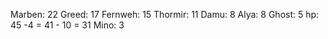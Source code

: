 Marben: 22
Greed: 17
Fernweh: 15
Thormir: 11
Damu: 8
Alya: 8
Ghost: 5 hp: 45 -4 = 41 - 10 = 31
Mino: 3 
